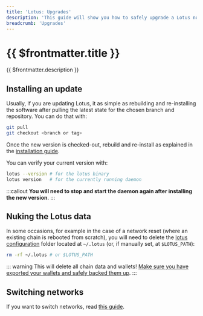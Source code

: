 ```yaml
---
title: 'Lotus: Upgrades'
description: 'This guide will show you how to safely upgrade a Lotus node to a newer version.'
breadcrumb: 'Upgrades'
---
```


# {{ $frontmatter.title }}

{{ $frontmatter.description }}

## Installing an update

Usually, if you are updating Lotus, it as simple as rebuilding and re-installing the software after pulling the latest state for the chosen branch and repository. You can do that with:

```sh
git pull
git checkout <branch or tag>
```

Once the new version is checked-out, rebuild and re-install as explained in the [installation guide](installation.md).

You can verify your current version with:

```sh
lotus --version # for the lotus binary
lotus version   # for the currently running daemon
```

:::callout
**You will need to stop and start the daemon again after installing the new version**.
:::

## Nuking the Lotus data

In some occasions, for example in the case of a network reset (where an existing chain is rebooted from scratch), you will need to delete the [lotus configuration](configuration-and-advanced-usage.md) folder located at `~/.lotus` (or, if manually set, at `$LOTUS_PATH`):

```bash
rm -rf ~/.lotus # or $LOTUS_PATH
```

::: warning
This will delete all chain data and wallets! [Make sure you have exported your wallets and safely backed them up](send-and-receive-fil.md#exporting-and-importing-an-address).
:::

## Switching networks

If you want to switch networks, read [this guide](switch-networks.md).
